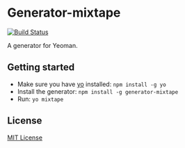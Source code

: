 # Generator-mixtape
[![Build Status](https://secure.travis-ci.org/brucecoddington/generator-mixtape.png?branch=master)](https://travis-ci.org/brucecoddington/generator-mixtape)

A generator for Yeoman.

## Getting started
- Make sure you have [yo](https://github.com/yeoman/yo) installed:
    `npm install -g yo`
- Install the generator: `npm install -g generator-mixtape`
- Run: `yo mixtape`

## License
[MIT License](http://en.wikipedia.org/wiki/MIT_License)
